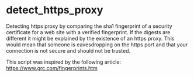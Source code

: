 # detect_https_proxy
Detecting https proxy by comparing the sha1 fingerprint of a security certificate for a web site with a verified fingerprint.
If the digests are different it might be explained by the existence of an https proxy. This would mean that someone is
eavesdropping on the https port and that your connection is not secure and should not be trusted.

This script was inspired by the following article: https://www.grc.com/fingerprints.htm
